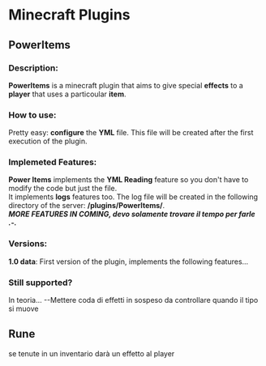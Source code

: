 # Minecraft Plugins
## PowerItems
### Description:
**PowerItems** is a minecraft plugin that aims to give special **effects** to a **player** that uses a particoular **item**.
### How to use:
Pretty easy: **configure** the **YML** file. This file will be created after the first execution of the plugin.
### Implemeted Features:
**Power Items** implements the **YML Reading** feature so you don't have to modify the code but just the file. <br>
It implements **logs** features too. The log file will be created in the following directory of the server: **/plugins/PowerItems/**. <br>
***MORE FEATURES IN COMING, devo solamente trovare il tempo per farle .-.***
### Versions:
**1.0 data**: First version of the plugin, implements the following features...
### Still supported?
In teoria...
--Mettere coda di effetti in sospeso da controllare quando il tipo si muove

## Rune
se tenute in un inventario darà un effetto al player
